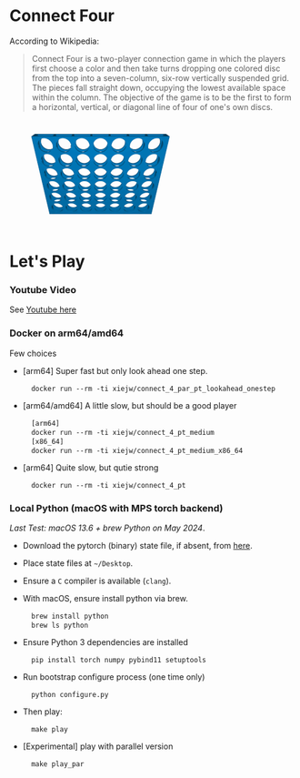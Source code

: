 Connect Four
============

According to Wikipedia:

> Connect Four is a two-player connection game in which the players first choose
a color and then take turns dropping one colored disc from the top into a
seven-column, six-row vertically suspended grid. The pieces fall straight down,
occupying the lowest available space within the column. The objective of the
game is to be the first to form a horizontal, vertical, or diagonal line of four
of one's own discs.

![ConnectFour](./misc/images/c4.gif)

Let's Play
==========

### Youtube Video

See [Youtube here](https://youtu.be/tGG8I9GnisM)

### Docker on arm64/amd64

Few choices

- [arm64] Super fast but only look ahead one step.

        docker run --rm -ti xiejw/connect_4_par_pt_lookahead_onestep

- [arm64/amd64] A little slow, but should be a good player

        [arm64]
        docker run --rm -ti xiejw/connect_4_pt_medium
        [x86_64]
        docker run --rm -ti xiejw/connect_4_pt_medium_x86_64

- [arm64] Quite slow, but qutie strong

        docker run --rm -ti xiejw/connect_4_pt

### Local Python (macOS with MPS torch backend)

_Last Test: macOS 13.6 + brew Python on May 2024_.

- Download the pytorch (binary) state file, if absent, from
  [here](https://github.com/xiejw/z/releases).

- Place state files at `~/Desktop`.

- Ensure a `C` compiler is available (`clang`).

- With macOS, ensure install python via brew.

        brew install python
        brew ls python

- Ensure Python 3 dependencies are installed

        pip install torch numpy pybind11 setuptools

- Run bootstrap configure process (one time only)

        python configure.py

- Then play:

        make play

- [Experimental] play with parallel version

        make play_par
